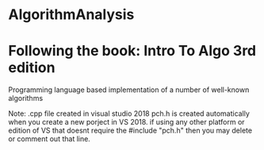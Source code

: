 # AlgorithmAnalysis
# Following the book: Intro To Algo 3rd edition
Programming language based implementation of a number of well-known algorithms 

Note: .cpp file created in visual studio 2018 pch.h is created automatically when you create a new porject in VS 2018.
if using any other platform  or edition  of VS that doesnt require the #include "pch.h" then you may delete or comment out that line.
